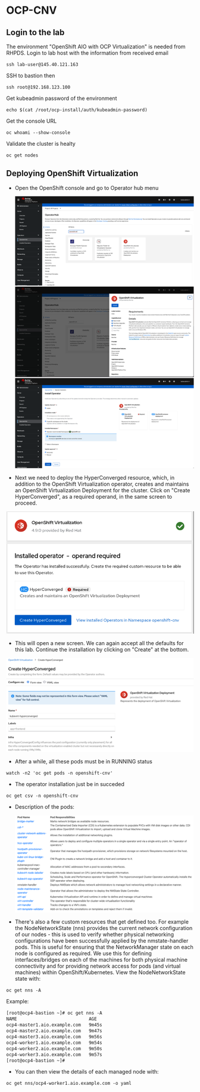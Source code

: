 # OCP-CNV

## Login to the lab

The environment "OpenShift AIO with OCP Virtualization" is needed from RHPDS.
Login to lab host with the information from received email

```
ssh lab-user@145.40.121.163
```

SSH to bastion then

```
ssh root@192.168.123.100
```

Get kubeadmin password of the environment

```
echo $(cat /root/ocp-install/auth/kubeadmin-password)
```

Get the console URL

```
oc whoami --show-console
```

Validate the cluster is healty

```
oc get nodes
```

## Deploying OpenShift Virtualization

- Open the OpenShift console and go to Operator hub menu

  ![This is an image](images/1.png)
  ![This is an image](images/2.png)
  ![This is an image](images/3.png)

- Next we need to deploy the HyperConverged resource, which, in addition to the OpenShift Virtualization operator, creates and maintains an OpenShift Virtualization Deployment for the cluster. Click on "Create HyperConverged", as a required operand, in the same screen to proceed.

![This is an image](images/4.png)

- This will open a new screen. We can again accept all the defaults for this lab. Continue the installation by clicking on "Create" at the bottom.

![This is an image](images/5.png)

- After a while, all these pods must be in RUNNING status

```
watch -n2 'oc get pods -n openshift-cnv'
```

- The operator installation just be in succeded

```
oc get csv -n openshift-cnv
```

- Description of the pods:

  ![This is an image](images/6.png)

- There's also a few custom resources that get defined too. For example the NodeNetworkState (nns) provides the current network configuration of our nodes - this is used to verify whether physical networking configurations have been successfully applied by the nmstate-handler pods. This is useful for ensuring that the NetworkManager state on each node is configured as required. We use this for defining interfaces/bridges on each of the machines for both physical machine connectivity and for providing network access for pods (and virtual machines) within OpenShift/Kubernetes. View the NodeNetworkState state with:

```
oc get nns -A
```

Example:

```
[root@ocp4-bastion ~]# oc get nns -A
NAME                           AGE
ocp4-master1.aio.example.com   9m45s
ocp4-master2.aio.example.com   9m47s
ocp4-master3.aio.example.com   9m56s
ocp4-worker1.aio.example.com   9m54s
ocp4-worker2.aio.example.com   9m50s
ocp4-worker3.aio.example.com   9m57s
[root@ocp4-bastion ~]#
```

- You can then view the details of each managed node with:

```
oc get nns/ocp4-worker1.aio.example.com -o yaml
```
